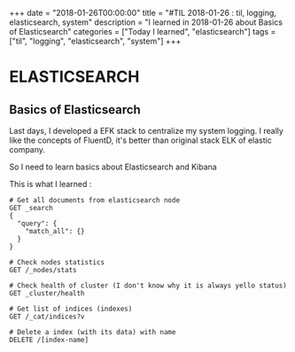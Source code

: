 +++
date = "2018-01-26T00:00:00"
title = "#TIL 2018-01-26 : til, logging, elasticsearch, system"
description = "I learned in 2018-01-26 about Basics of Elasticsearch"
categories = ["Today I learned", "elasticsearch"]
tags = ["til", "logging", "elasticsearch", "system"]
+++


# ELASTICSEARCH

## Basics of Elasticsearch

Last days, I developed a EFK stack to centralize my system logging. I really like the concepts of FluentD, it's better than original stack ELK of elastic company.

So I need to learn basics about Elasticsearch and Kibana

This is what I learned :

```http
# Get all documents from elasticsearch node
GET _search
{
  "query": {
    "match_all": {}
  }
}

# Check nodes statistics
GET /_nodes/stats

# Check health of cluster (I don't know why it is always yello status)
GET _cluster/health

# Get list of indices (indexes)
GET /_cat/indices?v

# Delete a index (with its data) with name
DELETE /[index-name]
```
